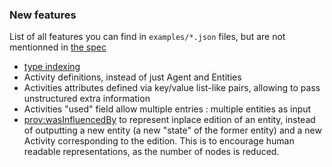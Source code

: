 ### New features

List of all features you can find in `examples/*.json` files, but are not mentionned in [the spec](https://docs.google.com/document/d/1vw3VNDof5cecv2PkFp7Lw_pNUTUo8-m8V4SIdtGJVKs/edit?usp=sharing)

- [type indexing](https://w3c.github.io/json-ld-syntax/#node-type-indexing)
- Activity definitions, instead of just Agent and Entities
- Activities attributes defined via key/value list-like pairs, allowing to pass unstructured extra information
- Activities "used" field allow multiple entries : multiple entities as input
- [prov:wasInfluencedBy](https://www.w3.org/TR/prov-o/#wasInfluencedBy) to represent inplace edition of an entity, instead of outputting a new entity (a new "state" of the former entity) and a new Activity corresponding to the edition. This is to encourage human readable representations, as the number of nodes is reduced.
